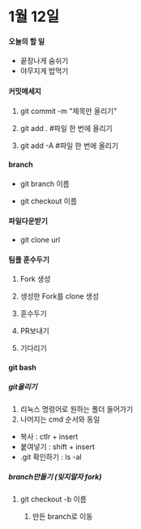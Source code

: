 # 1월 12일

#### 오늘의 할 일

* 끝장나게 숨쉬기
* 야무지게 밥먹기

#### 커밋메세지

1. git commit -m "제목만 올리기"

2. git add . #파일 한 번에 올리기

3. git add -A #파일 한 번에 올리기

#### branch 

* git branch 이름

* git checkout 이름 

#### 파일다운받기 

* git clone url

#### 팀플 훈수두기 

1. Fork 생성

2. 생성한 Fork를 clone 생성

3. 훈수두기

4. PR보내기

5. 기다리기

#### git bash

##### git올리기

1. 리눅스 명령어로 원하는 폴더 들어가기
2. 나머지는 cmd 순서와 동일

* 복사 : ctlr + insert
* 붙여넣기 : shift + insert
* .git 확인하기 : ls -al

##### branch만들기 (**잊지말자 fork**)

1. git checkout -b 이름

   1. 만든 branch로 이동

   

   

